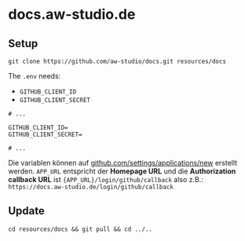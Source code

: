 # docs.aw-studio.de

## Setup

```shell
git clone https://github.com/aw-studio/docs.git resources/docs
```

The `.env` needs:

-   `GITHUB_CLIENT_ID`
-   `GITHUB_CLIENT_SECRET`

```
# ...

GITHUB_CLIENT_ID=
GITHUB_CLIENT_SECRET=

# ...
```

Die variablen können auf [github.com/settings/applications/new](https://github.com/settings/applications/new) erstellt werden. `APP_URL` entspricht der **Homepage URL** und die **Authorization callback URL** ist `{APP_URL}/login/github/callback` also z.B.: `https://docs.aw-studio.de/login/github/callback`

## Update

```shell
cd resources/docs && git pull && cd ../..
```
